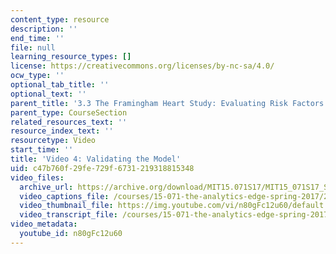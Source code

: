```yaml
---
content_type: resource
description: ''
end_time: ''
file: null
learning_resource_types: []
license: https://creativecommons.org/licenses/by-nc-sa/4.0/
ocw_type: ''
optional_tab_title: ''
optional_text: ''
parent_title: '3.3 The Framingham Heart Study: Evaluating Risk Factors to Save Lives '
parent_type: CourseSection
related_resources_text: ''
resource_index_text: ''
resourcetype: Video
start_time: ''
title: 'Video 4: Validating the Model'
uid: c47b760f-29fe-729f-6731-219318815348
video_files:
  archive_url: https://archive.org/download/MIT15.071S17/MIT15_071S17_Session_3.3.07_300k.mp4
  video_captions_file: /courses/15-071-the-analytics-edge-spring-2017/2ccd487046ad5b2793ddc4acfff91a3d_n80gFc12u60.vtt
  video_thumbnail_file: https://img.youtube.com/vi/n80gFc12u60/default.jpg
  video_transcript_file: /courses/15-071-the-analytics-edge-spring-2017/b82e1f74ac55404a38980d1def632c0b_n80gFc12u60.pdf
video_metadata:
  youtube_id: n80gFc12u60
---
```

